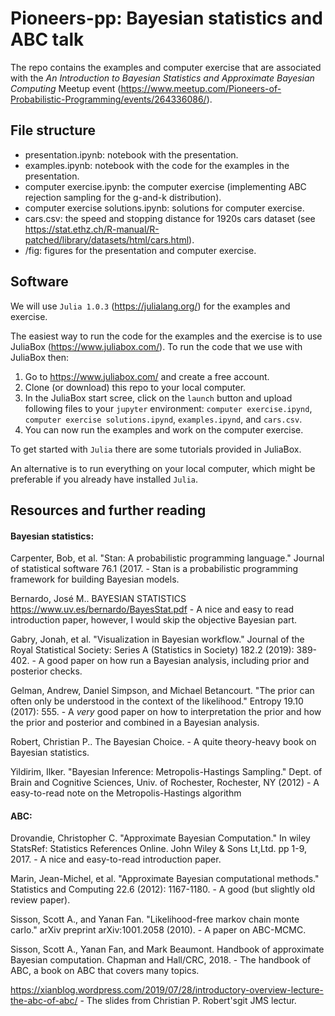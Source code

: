 # Pioneers-pp: Bayesian statistics and ABC talk

The repo contains the examples and computer exercise that are associated with the *An Introduction to Bayesian Statistics and Approximate Bayesian Computing* Meetup event (https://www.meetup.com/Pioneers-of-Probabilistic-Programming/events/264336086/).

## File structure

- presentation.ipynb: notebook with the presentation.
- examples.ipynb: notebook with the code for the examples in the presentation.
- computer exercise.ipynb: the computer exercise (implementing ABC rejection sampling for the g-and-k distribution).
- computer exercise solutions.ipynb: solutions for computer exercise.
- cars.csv: the speed and stopping distance for 1920s cars dataset (see https://stat.ethz.ch/R-manual/R-patched/library/datasets/html/cars.html).
- /fig: figures for the presentation and computer exercise.


## Software

We will use ```Julia 1.0.3``` (https://julialang.org/) for the examples and exercise.

The easiest way to run the code for the examples and the exercise is to use JuliaBox (https://www.juliabox.com/). To run the code that we use with JuliaBox then:

1. Go to https://www.juliabox.com/ and create a free account.
2. Clone (or download) this repo to your local computer.
3. In the JuliaBox start scree, click on the ```launch``` button and upload following files to your ```jupyter``` environment: ```computer exercise.ipynd```, ```computer exercise solutions.ipynd```, ```examples.ipynd```, and ```cars.csv```.
4. You can now run the examples and work on the computer exercise.

To get started with ```Julia``` there are some tutorials provided in JuliaBox.

An alternative is to run everything on your local computer, which might be preferable if you already have installed ```Julia```.

## Resources and further reading

#### Bayesian statistics:

Carpenter, Bob, et al. "Stan: A probabilistic programming language." Journal of statistical software 76.1 (2017. - Stan is a probabilistic programming framework for building Bayesian models. 

Bernardo, José M.. BAYESIAN STATISTICS https://www.uv.es/bernardo/BayesStat.pdf - A nice and easy to read introduction paper, however, I would skip the objective Bayesian part.

Gabry, Jonah, et al. "Visualization in Bayesian workflow." Journal of the Royal Statistical Society: Series A (Statistics in Society) 182.2 (2019): 389-402. - A good paper on how run a Bayesian analysis, including prior and posterior checks.

Gelman, Andrew, Daniel Simpson, and Michael Betancourt. "The prior can often only be understood in the context of the likelihood." Entropy 19.10 (2017): 555. - A *very* good paper on how to interpretation the prior and how the prior and posterior and combined in a Bayesian analysis.

Robert, Christian P.. The Bayesian Choice. - A quite theory-heavy book on Bayesian statistics. 

Yildirim, Ilker. "Bayesian Inference: Metropolis-Hastings Sampling." Dept. of Brain and Cognitive Sciences, Univ. of Rochester, Rochester, NY (2012) - A easy-to-read note on the Metropolis-Hastings algorithm 


#### ABC:

Drovandie, Christopher C. "Approximate Bayesian Computation." In wiley StatsRef: Statistics References Online. John Wiley & Sons Lt,Ltd. pp 1-9, 2017. - A nice and easy-to-read introduction paper. 

Marin, Jean-Michel, et al. "Approximate Bayesian computational methods." Statistics and Computing 22.6 (2012): 1167-1180. - A good (but slightly old review paper).

Sisson, Scott A., and Yanan Fan. "Likelihood-free markov chain monte carlo." arXiv preprint arXiv:1001.2058 (2010). - A paper on ABC-MCMC. 

Sisson, Scott A., Yanan Fan, and Mark Beaumont. Handbook of approximate Bayesian computation. Chapman and Hall/CRC, 2018. - The handbook of ABC, a book on ABC that covers many topics.

https://xianblog.wordpress.com/2019/07/28/introductory-overview-lecture-the-abc-of-abc/ - The slides from Christian P. Robert'sgit JMS lectur.
